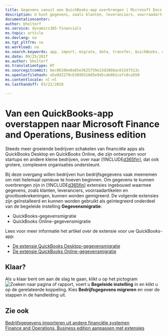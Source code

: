 ```yaml
---
title: Gegevens vanuit een QuickBooks-app overbrengen | Microsoft Docs
description: U kunt gegevens, zoals klanten, leveranciers, voorraadartikelen en grootboekrekeningen, vanuit QuickBooks-apps migreren naar Finance and Operations, Business edition.
documentationcenter: 
author: bholtorf
ms.service: dynamics365-financials
ms.topic: article
ms.devlang: na
ms.tgt_pltfrm: na
ms.workload: na
ms.search.keywords: app, import, migrate, data, transfer, QuickBooks, customize
ms.date: 09/25/2017
ms.author: bholtorf
ms.translationtype: HT
ms.sourcegitcommit: bec0619be0a65e3625759e13d2866ac615d7513c
ms.openlocfilehash: a5a9d2270c63899318d5e9d5cde861cefc0ca550
ms.contentlocale: nl-nl
ms.lasthandoff: 03/22/2018

---
```



# <a name="changing-from-a-quickbooks-app-to-microsoft-finance-and-operations-business-edition"></a>Van een QuickBooks-app overstappen naar Microsoft Finance and Operations, Business edition
Steeds meer groeiende bedrijven schakelen van financiële apps als QuickBooks Desktop en QuickBooks Online, die zijn ontworpen voor startups en andere kleine bedrijven, over naar [!INCLUDE[d365fin](includes/d365fin_md.md)], dat ook grotere, complexere organisaties ondersteunt. 

Bij deze overgang willen bedrijven hun bedrijfsgegevens vaak meenemen om niet helemaal opnieuw te hoeven beginnen. Om gegevens te kunnen overbrengen zijn in [!INCLUDE[d365fin](includes/d365fin_md.md)] extensies ingebouwd waarmee gegevens, zoals klanten, leveranciers, voorraadartikelen en grootboekrekeningen, kunnen worden gemigreerd. De volgende extensies zijn geïnstalleerd en kunnen worden gebruikt als geïntegreerd onderdeel van de begeleide instelling **Gegevensmigratie**:

* QuickBooks-gegevensmigratie 
* QuickBooks Online-gegevensmigratie

Lees voor meer informatie het artikel over de extensie voor uw QuickBooks-app:   

* [De extensie QuickBooks Desktop-gegevensmigratie](ui-extensions-quickbooks-data-migration.md)
* [De extensie QuickBooks Online-gegevensmigratie](ui-extensions-quickbooks-online-data-migration.md)

## <a name="ready-now"></a>Klaar?
Als u klaar bent om aan de slag te gaan, klikt u op het pictogram ![Zoeken naar pagina of rapport](media/ui-search/search_small.png "pictogram Zoeken naar pagina of rapport"), voert u **Begeleide instelling** in en klikt u op de gerelateerde koppeling. Kies **Bedrijfsgegevens migreren** en voer de stappen in de handleiding uit.

## <a name="see-also"></a>Zie ook
[Bedrijfsgegevens importeren uit andere financiële systemen](upload-data.md)  
[Finance and Operations, Business edition aanpassen met extensies](ui-extensions.md)   

